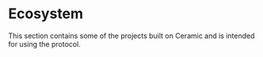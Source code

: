 # Ecosystem

This section contains some of the projects built on Ceramic and is intended for using the protocol.